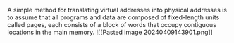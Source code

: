 A simple method for translating virtual addresses into physical addresses is to assume that all programs and data are composed of fixed-length units called pages, each consists of a block of words that occupy contiguous locations in the main memory. 
![[Pasted image 20240409143901.png]]
